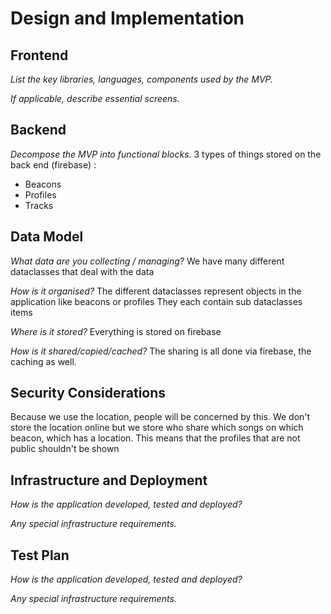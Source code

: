 # Design and Implementation

## Frontend

*List the key libraries, languages, components used by the MVP.*

*If applicable, describe essential screens.*

## Backend

*Decompose the MVP into functional blocks.*
3 types of things stored on the back end (firebase) :
- Beacons 
- Profiles
- Tracks

## Data Model

*What data are you collecting / managing?*
We have many different dataclasses that deal with the data

*How is it organised?*
The different dataclasses represent objects in the application like beacons or profiles
They each contain sub dataclasses items

*Where is it stored?*
Everything is stored on firebase

*How is it shared/copied/cached?*
The sharing is all done via firebase, the caching as well. 

## Security Considerations
Because we use the location, people will be concerned by this.
We don't store the location online but we store who share which songs on which beacon, which has a location.
This means that the profiles that are not public shouldn't be shown

## Infrastructure and Deployment

*How is the application developed, tested and deployed?*

*Any special infrastructure requirements.*

## Test Plan

*How is the application developed, tested and deployed?*

*Any special infrastructure requirements.*

